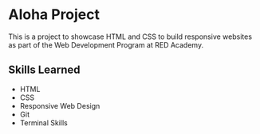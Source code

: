 # Aloha Project
This is a project to showcase HTML and CSS to build responsive websites as part of the Web Development Program at RED Academy.

## Skills Learned
- HTML
- CSS
- Responsive Web Design
- Git
- Terminal Skills